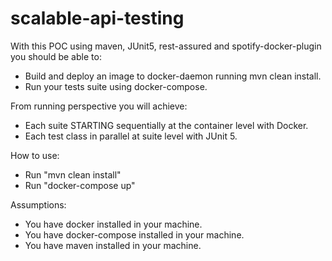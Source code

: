 # scalable-api-testing

With this POC using maven, JUnit5, rest-assured and spotify-docker-plugin you should be able to:<br>
- Build and deploy an image to docker-daemon running mvn clean install.
- Run your tests suite using docker-compose.<br>

From running perspective you will achieve:<br>
- Each suite STARTING sequentially at the container level with Docker.<br>
- Each test class in parallel at suite level with JUnit 5.

How to use:
- Run "mvn clean install"
- Run "docker-compose up"

Assumptions:
- You have docker installed in your machine.
- You have docker-compose installed in your machine.
- You have maven installed in your machine.